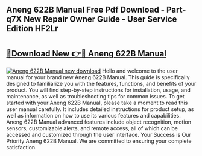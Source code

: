 ## Aneng 622B Manual Free Pdf Download - Part-q7X New Repair Owner Guide - User Service Edition HF2Lr

# <h2><a href="http://cf21714.oget.top/?id=Aneng+622B+Manual">🔗Download New 👉🔴 Aneng 622B Manual</a></h2>

[![Aneng 622B Manual new download](https://i.imgur.com/5g1atiW.png)](http://cf21714.oget.top/?id=Aneng+622B+Manual)
Hello and welcome to the user manual for your brand new Aneng 622B Manual. This guide is specifically designed to familiarize you with the features, functions, and benefits of your product. You will find step-by-step instructions for installation, usage, and maintenance, as well as troubleshooting tips for common issues. To get started with your Aneng 622B Manual, please take a moment to read this user manual carefully. It includes detailed instructions for product setup, as well as information on how to use its various features and capabilities. Aneng 622B Manual advanced features include object recognition, motion sensors, customizable alerts, and remote access, all of which can be accessed and customized through the user interface. Your Success is Our Priority Aneng 622B Manual. We are committed to ensuring your complete satisfaction.
